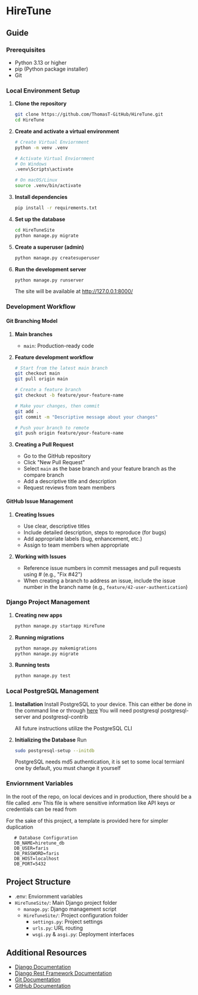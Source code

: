 # HireTune

##  Guide

### Prerequisites

- Python 3.13 or higher
- pip (Python package installer)
- Git

### Local Environment Setup

1. **Clone the repository**

   ```bash
   git clone https://github.com/ThomasT-GitHub/HireTune.git
   cd HireTune
   ```

2. **Create and activate a virtual environment**

   ```bash
   # Create Virtual Enviornment
   python -m venv .venv

   # Activate Virtual Enviornment
   # On Windows
   .venv\Scripts\activate

   # On macOS/Linux
   source .venv/bin/activate
   ```

3. **Install dependencies**

   ```bash
   pip install -r requirements.txt
   ```

4. **Set up the database**

   ```bash
   cd HireTuneSite
   python manage.py migrate
   ```

5. **Create a superuser (admin)**

   ```bash
   python manage.py createsuperuser
   ```

6. **Run the development server**
   ```bash
   python manage.py runserver
   ```
   The site will be available at http://127.0.0.1:8000/

### Development Workflow

#### Git Branching Model

1. **Main branches**

   - `main`: Production-ready code

2. **Feature development workflow**

   ```bash
   # Start from the latest main branch
   git checkout main
   git pull origin main

   # Create a feature branch
   git checkout -b feature/your-feature-name

   # Make your changes, then commit
   git add .
   git commit -m "Descriptive message about your changes"

   # Push your branch to remote
   git push origin feature/your-feature-name
   ```

3. **Creating a Pull Request**
   - Go to the GitHub repository
   - Click "New Pull Request"
   - Select `main` as the base branch and your feature branch as the compare branch
   - Add a descriptive title and description
   - Request reviews from team members

#### GitHub Issue Management

1. **Creating Issues**

   - Use clear, descriptive titles
   - Include detailed description, steps to reproduce (for bugs)
   - Add appropriate labels (bug, enhancement, etc.)
   - Assign to team members when appropriate

2. **Working with Issues**
   - Reference issue numbers in commit messages and pull requests using # (e.g., "Fix #42")
   - When creating a branch to address an issue, include the issue number in the branch name (e.g., `feature/42-user-authentication`)

### Django Project Management

1. **Creating new apps**

   ```bash
   python manage.py startapp HireTune
   ```

2. **Running migrations**

   ```bash
   python manage.py makemigrations
   python manage.py migrate
   ```

3. **Running tests**
   ```bash
   python manage.py test
   ```
### Local PostgreSQL Management
1. **Installation**
   Install PostgreSQL to your device. This can either be done in the command line or through [here](https://www.postgresql.org/download/)
   You will need postgresql postgresql-server and postgresql-contrib

   All future instructions utilize the PostgreSQL CLI
2. **Initializing the Database**
   Run 
   ```bash
   sudo postgresql-setup --initdb
   ```

   PostgreSQL needs md5 authentication, it is set to some local termianl one by default, you must change it yourself

### Enviornment Variables
   In the root of the repo, on local devices and in production, there should be a file called .env
   This file is where sensitive information like API keys or credentials can be read from
   
   For the sake of this project, a template is provided here for simpler duplication
   ```
      # Database Configuration
      DB_NAME=hiretune_db
      DB_USER=faris
      DB_PASSWORD=faris
      DB_HOST=localhost
      DB_PORT=5432
   ```

## Project Structure
- .env: Enviornment variables
- `HireTuneSite/`: Main Django project folder
  - `manage.py`: Django management script
  - `HireTuneSite/`: Project configuration folder
    - `settings.py`: Project settings
    - `urls.py`: URL routing
    - `wsgi.py` & `asgi.py`: Deployment interfaces

## Additional Resources

- [Django Documentation](https://docs.djangoproject.com/)
- [Django Rest Framework Documentation](https://www.django-rest-framework.org/)
- [Git Documentation](https://git-scm.com/doc)
- [GitHub Documentation](https://docs.github.com/)

